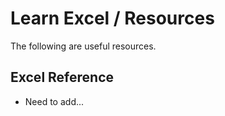 # Learn Excel / Resources #

The following are useful resources.

## Excel Reference ##

*  Need to add...
